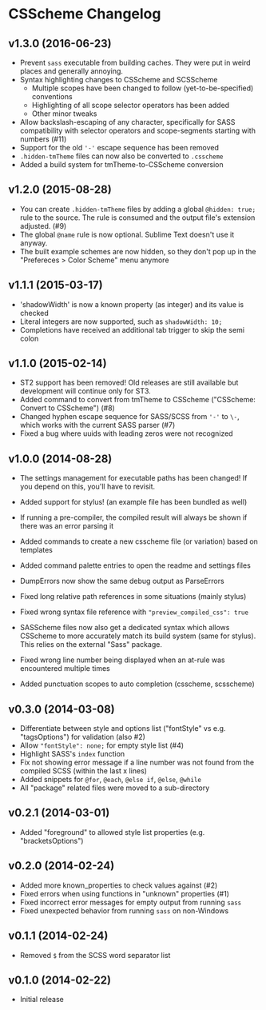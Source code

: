 CSScheme Changelog
==================

v1.3.0 (2016-06-23)
-------------------

- Prevent `sass` executable from building caches. They were put in weird places
  and generally annoying.
- Syntax highlighting changes to CSScheme and SCSScheme
  * Multiple scopes have been changed to follow (yet-to-be-specified)
    conventions
  * Highlighting of all scope selector operators has been added
  * Other minor tweaks
- Allow backslash-escaping of any character, specifically for SASS
  compatibility with selector operators and scope-segments starting with
  numbers (#11)
- Support for the old `'-'` escape sequence has been removed
- `.hidden-tmTheme` files can now also be converted to `.csscheme`
- Added a build system for tmTheme-to-CSScheme conversion


v1.2.0 (2015-08-28)
-------------------

- You can create `.hidden-tmTheme` files by adding a global `@hidden: true;`
  rule to the source. The rule is consumed and the output file's extension
  adjusted. (#9)
- The global `@name` rule is now optional. Sublime Text doesn't use it anyway.
- The built example schemes are now hidden, so they don't pop up in the
  "Prefereces > Color Scheme" menu anymore


v1.1.1 (2015-03-17)
-------------------

- 'shadowWidth' is now a known property (as integer) and its value is checked
- Literal integers are now supported, such as `shadowWidth: 10;`
- Completions have received an additional tab trigger to skip the semi colon


v1.1.0 (2015-02-14)
-------------------

- ST2 support has been removed! Old releases are still available but
  development will continue only for ST3.
- Added command to convert from tmTheme to CSScheme ("CSScheme: Convert to
  CSScheme") (#8)
- Changed hyphen escape sequence for SASS/SCSS from `'-'` to `\-`, which works
  with the current SASS parser (#7)
- Fixed a bug where uuids with leading zeros were not recognized


v1.0.0 (2014-08-28)
-------------------

- The settings management for executable paths has been changed!
  If you depend on this, you'll have to revisit.
- Added support for stylus! (an example file has been bundled as well)

- If running a pre-compiler, the compiled result will always be shown if there
  was an error parsing it
- Added commands to create a new csscheme file (or variation) based on templates
- Added command palette entries to open the readme and settings files
- DumpErrors now show the same debug output as ParseErrors
- Fixed long relative path references in some situations (mainly stylus)
- Fixed wrong syntax file reference with `"preview_compiled_css": true`
- SASScheme files now also get a dedicated syntax which allows CSScheme to more
  accurately match its build system (same for stylus). This relies on the
  external "Sass" package.
- Fixed wrong line number being displayed when an at-rule was encountered
  multiple times
- Added punctuation scopes to auto completion (csscheme, scsscheme)


v0.3.0 (2014-03-08)
-------------------

- Differentiate between style and options list ("fontStyle" vs e.g.
  "tagsOptions") for validation (also #2)
- Allow `"fontStyle": none;` for empty style list (#4)
- Highlight SASS's `index` function
- Fix not showing error message if a line number was not found from the
  compiled SCSS (within the last x lines)
- Added snippets for `@for`, `@each`, `@else if`, `@else`, `@while`
- All "package" related files were moved to a sub-directory


v0.2.1 (2014-03-01)
-------------------

- Added "foreground" to allowed style list properties (e.g. "bracketsOptions")


v0.2.0 (2014-02-24)
-------------------

- Added more known_properties to check values against (#2)
- Fixed errors when using functions in "unknown" properties (#1)
- Fixed incorrect error messages for empty output from running `sass`
- Fixed unexpected behavior from running `sass` on non-Windows


v0.1.1 (2014-02-24)
-------------------

- Removed `$` from the SCSS word separator list


v0.1.0 (2014-02-22)
-------------------

- Initial release
